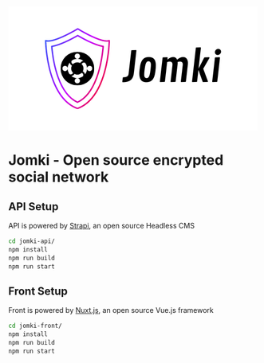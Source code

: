 ![Jomki Logo](/jomki-front/public/jomki-banner-light.png)

# Jomki - Open source encrypted social network

## API Setup

API is powered by [Strapi](https://github.com/strapi/strapi), an open source Headless CMS

```bash
cd jomki-api/
npm install
npm run build
npm run start
```

## Front Setup

Front is powered by [Nuxt.js](https://github.com/nuxt/nuxt.js), an open source Vue.js framework

```bash
cd jomki-front/
npm install
npm run build
npm run start
```
